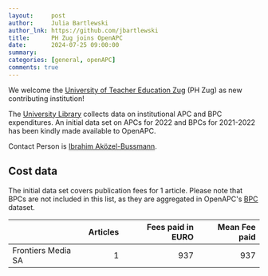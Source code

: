 ```yaml
---
layout:     post
author:     Julia Bartlewski
author_lnk: https://github.com/jbartlewski
title:      PH Zug joins OpenAPC
date:       2024-07-25 09:00:00
summary:    
categories: [general, openAPC]
comments: true
---
```





We welcome the [University of Teacher Education Zug](https://www.zg.ch/behoerden/direktion-fur-bildung-und-kultur/phzg/university-of-teacher-education-zug) (PH Zug) as new contributing institution!

The [University Library](https://www.zg.ch/behoerden/direktion-fur-bildung-und-kultur/phzg/ph-zug/mediothek/repository-zuro-open-access) collects data on institutional APC and BPC expenditures.
An initial data set on APCs for 2022 and BPCs for 2021-2022 has been kindly made available to OpenAPC.

Contact Person is [Ibrahim Aközel-Bussmann](mailto:openaccess@phzg.ch).

## Cost data



The initial data set covers publication fees for 1 article. Please note that BPCs are not included in this list, as they are aggregated in OpenAPC's [BPC](https://github.com/OpenAPC/openapc-de/blob/master/data/bpc.csv) dataset.



|                   | Articles| Fees paid in EURO| Mean Fee paid|
|:------------------|--------:|-----------------:|-------------:|
|Frontiers Media SA |        1|               937|           937|


